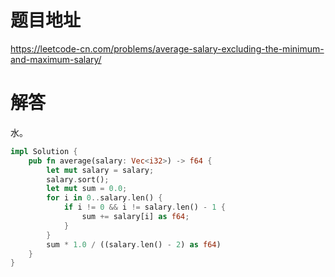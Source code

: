 # 题目地址

<https://leetcode-cn.com/problems/average-salary-excluding-the-minimum-and-maximum-salary/>

# 解答

水。

```rust
impl Solution {
    pub fn average(salary: Vec<i32>) -> f64 {
        let mut salary = salary;
        salary.sort();
        let mut sum = 0.0;
        for i in 0..salary.len() {
            if i != 0 && i != salary.len() - 1 {
                sum += salary[i] as f64;
            }
        }
        sum * 1.0 / ((salary.len() - 2) as f64)
    }
}
```
